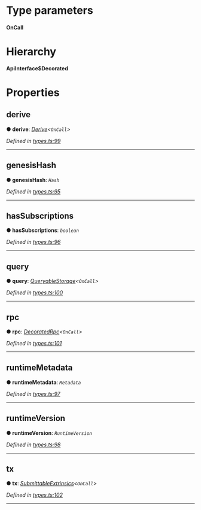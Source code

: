 

# Type parameters
#### OnCall 
# Hierarchy

**ApiInterface$Decorated**

# Properties

<a id="derive"></a>

##  derive

**● derive**: *[Derive](_types_.derive.md)<`OnCall`>*

*Defined in [types.ts:99](https://github.com/polkadot-js/api/blob/10bdaf5/packages/api/src/types.ts#L99)*

___
<a id="genesishash"></a>

##  genesisHash

**● genesisHash**: *`Hash`*

*Defined in [types.ts:95](https://github.com/polkadot-js/api/blob/10bdaf5/packages/api/src/types.ts#L95)*

___
<a id="hassubscriptions"></a>

##  hasSubscriptions

**● hasSubscriptions**: *`boolean`*

*Defined in [types.ts:96](https://github.com/polkadot-js/api/blob/10bdaf5/packages/api/src/types.ts#L96)*

___
<a id="query"></a>

##  query

**● query**: *[QueryableStorage](_types_.queryablestorage.md)<`OnCall`>*

*Defined in [types.ts:100](https://github.com/polkadot-js/api/blob/10bdaf5/packages/api/src/types.ts#L100)*

___
<a id="rpc"></a>

##  rpc

**● rpc**: *[DecoratedRpc](_types_.decoratedrpc.md)<`OnCall`>*

*Defined in [types.ts:101](https://github.com/polkadot-js/api/blob/10bdaf5/packages/api/src/types.ts#L101)*

___
<a id="runtimemetadata"></a>

##  runtimeMetadata

**● runtimeMetadata**: *`Metadata`*

*Defined in [types.ts:97](https://github.com/polkadot-js/api/blob/10bdaf5/packages/api/src/types.ts#L97)*

___
<a id="runtimeversion"></a>

##  runtimeVersion

**● runtimeVersion**: *`RuntimeVersion`*

*Defined in [types.ts:98](https://github.com/polkadot-js/api/blob/10bdaf5/packages/api/src/types.ts#L98)*

___
<a id="tx"></a>

##  tx

**● tx**: *[SubmittableExtrinsics](_types_.submittableextrinsics.md)<`OnCall`>*

*Defined in [types.ts:102](https://github.com/polkadot-js/api/blob/10bdaf5/packages/api/src/types.ts#L102)*

___

